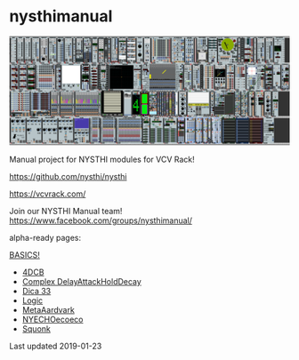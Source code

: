 # nysthimanual

![alt text- this should be the big nysthi pic with all the modules](./allmodules20190119.png)

Manual project for NYSTHI modules for VCV Rack! 

https://github.com/nysthi/nysthi 

https://vcvrack.com/

Join our NYSTHI Manual team! https://www.facebook.com/groups/nysthimanual/

alpha-ready pages: 

[BASICS!](pages/basics/basics.md)

- [4DCB](pages/4dcb/4dcb.md)
- [Complex DelayAttackHoldDecay](pages/complex_dahd/complex_dahd.md)
- [Dica 33](pages/dica_33/dica_33.md)
- [Logic](pages/logic/logic.md)
- [MetaAardvark](pages/metaaardvark/metaaardvark.md)
- [NYECHOecoeco](pages/nyechoecoeco/nyechoecoeco.md)
- [Squonk](pages/squonk/squonk.md)
 

Last updated 2019-01-23
